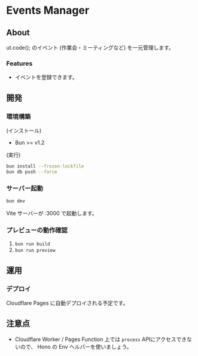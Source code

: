 # Events Manager

## About

ut.code(); のイベント (作業会・ミーティングなど) を一元管理します。

### Features

- イベントを登録できます。

## 開発

### 環境構築

(インストール)

- Bun >= v1.2

(実行)

```sh
bun install --frozen-lockfile
bun db push --force
```

### サーバー起動

```sh
bun dev
```

Vite サーバーが :3000 で起動します。

### プレビューの動作確認

1. `bun run build`
2. `bun run preview`

## 運用

### デプロイ

Cloudflare Pages に自動デプロイされる予定です。

## 注意点

- Cloudflare Worker / Pages Function 上では `process` APIにアクセスできないので、 Hono の Env ヘルパーを使いましょう。
